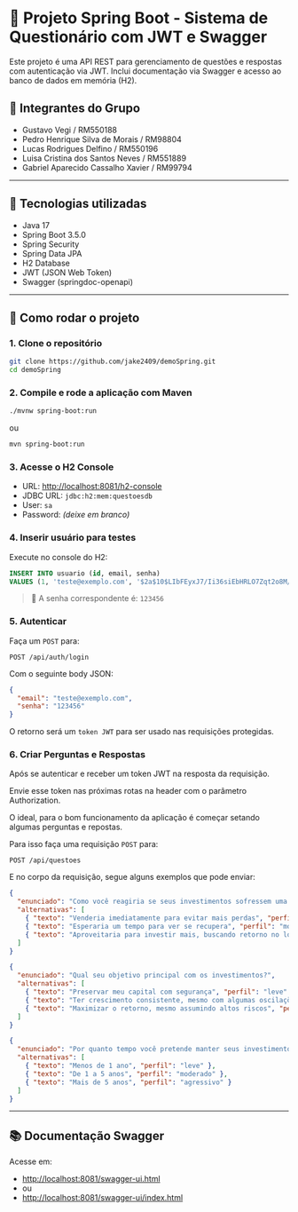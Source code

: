 # 📘 Projeto Spring Boot - Sistema de Questionário com JWT e Swagger

Este projeto é uma API REST para gerenciamento de questões e respostas com autenticação via JWT. Inclui documentação via Swagger e acesso ao banco de dados em memória (H2).

## 👥 Integrantes do Grupo
- Gustavo Vegi / RM550188
- Pedro Henrique Silva de Morais / RM98804
- Lucas Rodrigues Delfino / RM550196
- Luisa Cristina dos Santos Neves / RM551889
- Gabriel Aparecido Cassalho Xavier / RM99794

---

## 🔧 Tecnologias utilizadas

- Java 17
- Spring Boot 3.5.0
- Spring Security
- Spring Data JPA
- H2 Database
- JWT (JSON Web Token)
- Swagger (springdoc-openapi)

---

## 🚀 Como rodar o projeto

### 1. Clone o repositório

```bash
git clone https://github.com/jake2409/demoSpring.git
cd demoSpring
```

### 2. Compile e rode a aplicação com Maven

```bash
./mvnw spring-boot:run
```

ou

```bash
mvn spring-boot:run
```

### 3. Acesse o H2 Console

- URL: [http://localhost:8081/h2-console](http://localhost:8081/h2-console)
- JDBC URL: `jdbc:h2:mem:questoesdb`
- User: `sa`
- Password: *(deixe em branco)*

### 4. Inserir usuário para testes

Execute no console do H2:

```sql
INSERT INTO usuario (id, email, senha) 
VALUES (1, 'teste@exemplo.com', '$2a$10$LIbFEyxJ7/Ii36siEbHRLO7Zqt2o8M/dcYjFZFw5yYZ6VnE7i8Sx2');
```

> 🔐 A senha correspondente é: `123456`

### 5. Autenticar

Faça um `POST` para:

```
POST /api/auth/login
```

Com o seguinte body JSON:

```json
{
  "email": "teste@exemplo.com",
  "senha": "123456"
}
```

O retorno será um `token JWT` para ser usado nas requisições protegidas.

### 6. Criar Perguntas e Respostas

Após se autenticar e receber um token JWT na resposta da requisição.

Envie esse token nas próximas rotas na header com o parâmetro Authorization.

O ideal, para o bom funcionamento da aplicação é começar setando algumas perguntas
e repostas.

Para isso faça uma requisição `POST` para: 

```
POST /api/questoes
```
E no corpo da requisição, segue alguns exemplos que pode enviar:

```json
{
  "enunciado": "Como você reagiria se seus investimentos sofressem uma queda de 10% em um mês?",
  "alternativas": [
    { "texto": "Venderia imediatamente para evitar mais perdas", "perfil": "leve" },
    { "texto": "Esperaria um tempo para ver se recupera", "perfil": "moderado" },
    { "texto": "Aproveitaria para investir mais, buscando retorno no longo prazo", "perfil": "agressivo" }
  ]
}
```
```json
{
  "enunciado": "Qual seu objetivo principal com os investimentos?",
  "alternativas": [
    { "texto": "Preservar meu capital com segurança", "perfil": "leve" },
    { "texto": "Ter crescimento consistente, mesmo com algumas oscilações", "perfil": "moderado" },
    { "texto": "Maximizar o retorno, mesmo assumindo altos riscos", "perfil": "agressivo" }
  ]
}
```
```json
{
  "enunciado": "Por quanto tempo você pretende manter seus investimentos?",
  "alternativas": [
    { "texto": "Menos de 1 ano", "perfil": "leve" },
    { "texto": "De 1 a 5 anos", "perfil": "moderado" },
    { "texto": "Mais de 5 anos", "perfil": "agressivo" }
  ]
}
```
---

## 📚 Documentação Swagger

Acesse em:

- [http://localhost:8081/swagger-ui.html](http://localhost:8081/swagger-ui.html)
- ou
- [http://localhost:8081/swagger-ui/index.html](http://localhost:8081/swagger-ui/index.html)

